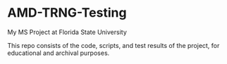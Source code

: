 # AMD-TRNG-Testing
My MS Project at Florida State University


This repo consists of the code, scripts, and test results
of the project, for educational and archival purposes.
